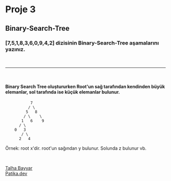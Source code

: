 <h1>Proje 3</h1>
<h2>Binary-Search-Tree</h2>

<h3>[7,5,1,8,3,6,0,9,4,2] dizisinin Binary-Search-Tree aşamalarını yazınız.</h3>
<br>
<hr><br>

<h4>Binary Search Tree oluştururken Root'un sağ tarafından kendinden büyük elemanlar, sol tarafında ise küçük elemanlar bulunur.</h4>

               7
              / \
             5   8
            / \    \
           1   6    9
          / \
        0   3
           / \
          2   4

<p>Örnek: root x'dir. root'un sağından y bulunur. Solunda z bulunur vb.</p><br>

[Talha Bayyar](https://github.com/TalhaBayyar/VeriYapilari-Projeleri)<br>
[Patika.dev](https://app.patika.dev/)